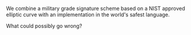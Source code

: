 We combine a military grade signature scheme based on a NIST approved elliptic curve with an implementation in the world's safest language.

What could possibly go wrong?
